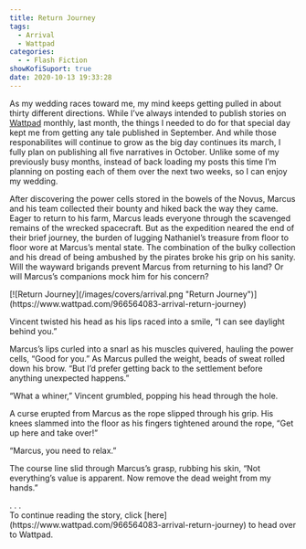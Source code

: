```yaml
---
title: Return Journey
tags:
  - Arrival
  - Wattpad
categories:
  - - Flash Fiction
showKofiSuport: true
date: 2020-10-13 19:33:28
---
```


As my wedding races toward me, my mind keeps getting pulled in about thirty different directions. While I’ve always intended to publish stories on [Wattpad](https://www.wattpad.com/user/StevenMeehan) monthly, last month, the things I needed to do for that special day kept me from getting any tale published in September. And while those responabilites will continue to grow as the big day continues its march, I fully plan on publishing all five narratives in October. Unlike some of my previously busy months, instead of back loading my posts this time I’m planning on posting each of them over the next two weeks, so I can enjoy my wedding.<!-- more -->

After discovering the power cells stored in the bowels of the Novus, Marcus and his team collected their bounty and hiked back the way they came. Eager to return to his farm, Marcus leads everyone through the scavenged remains of the wrecked spacecraft. But as the expedition neared the end of their brief journey, the burden of lugging Nathaniel’s treasure from floor to floor wore at Marcus’s mental state. The combination of the bulky collection and his dread of being ambushed by the pirates broke his grip on his sanity. Will the wayward brigands prevent Marcus from returning to his land? Or will Marcus’s companions mock him for his concern?


<div class="center">[![Return Journey](/images/covers/arrival.png "Return Journey")](https://www.wattpad.com/966564083-arrival-return-journey)</div>

Vincent twisted his head as his lips raced into a smile, “I can see daylight behind you.”

Marcus’s lips curled into a snarl as his muscles quivered, hauling the power cells, “Good for you.” As Marcus pulled the weight, beads of sweat rolled down his brow. “But I’d prefer getting back to the settlement before anything unexpected happens.” 

“What a whiner,” Vincent grumbled, popping his head through the hole.

A curse erupted from Marcus as the rope slipped through his grip. His knees slammed into the floor as his fingers tightened around the rope, “Get up here and take over!”

“Marcus, you need to relax.”

The course line slid through Marcus’s grasp, rubbing his skin, “Not everything’s value is apparent. Now remove the dead weight from my hands.”

<div class="center story-ellipses">
.
.
.
</div><div>To continue reading the story, click [here](https://www.wattpad.com/966564083-arrival-return-journey) to head over to Wattpad.</div>